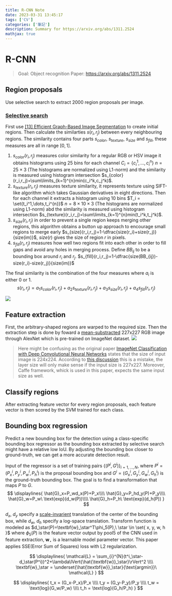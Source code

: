 ```yaml
---
title: R-CNN Note
date: 2023-03-31 13:45:17
tags: ['CV']
categories: ['筆記']
description: Summary for https://arxiv.org/abs/1311.2524
mathjax: true
---
```


# R-CNN
> Goal: Object recognition
> Paper: https://arxiv.org/abs/1311.2524

## Region proposals 
Use selective search to extract 2000 region proposals per image.

### [**Selective search**](http://www.huppelen.nl/publications/selectiveSearchDraft.pdf)
First use [[13] Efficient Graph-Based Image Segmentation](https://link.springer.com/article/10.1023/b:visi.0000022288.19776.77) to create initial regions. Then calculate the similarties $s(r_i,r_j)$ between every neighbouring regions. The similarity contains four parts $s_{color}$, $s_{texture}$, $s_{size}$ and $s_{fill}$, these measures are all in range $[0,1]$.
1. $s_{color}(r_i,r_j)$ measures color similarity for a regular RGB or HSV image it obtains histograms using 25 bins for each channel $C_i = \{c_i^1,...,c_i^{n}\}$ $n=25\times3$ (The histograms are normalized using L1-norm) and the similarity is measured using histogram intersection $s_{color}(r_i,r_j)=\sum\limits_{k=1}^{n}min(c_i^k,c_j^k)$.
2. $s_{texture}(r_i,r_j)$ measures texture similarity, it represents texture using SIFT-like algorithm which takes Gaussian derivatives in eight directions. Then for each channel it extracts a histogram using 10 bins $T_i = \set{t_i^1,\dots,t_i^{n}}$ $n=8\times10\times3$ (The histograms are normalized using L1-norm) abd the similarity is measured using histogram intersection $s_{texture}(r_i,r_j)=\sum\limits_{k=1}^{n}min(t_i^k,t_j^k)$.
3. $s_{size}(r_i, r_j)$ in order to prevent a single region keeps merging other regions, this algorithm obtains a button up approach to encourage small regions to merge early $s_{size}(r_i,r_j)=1-\dfrac{size(r_i)+size(r_j)}{size(im)}$, $size(r)$ gives the size of region $r$ in pixels.
4. $s_{fill}(r_i,r_j)$ measures how well two regions fit into each other in order to fill gaps and avoid any holes in merging process. Define $BB_{ij}$ to be a bounding box around $r_i$ and $r_j$. $s_{fill}(r_i,r_j)=1-\dfrac{size(BB_{ij})-size(r_i)-size(r_j)}{size(im)}$

The final similarity is the combination of the four measures where $a_i$ is either $0$ or $1$.
$$s(r_i,r_j)=a_1s_{color}(r_i,r_j)+a_2s_{texture}(r_i,r_j)+a_3s_{size}(r_i,r_j)+a_4s_{fill}(r_i,r_j)$$

![](./PpfvPAi.png)

## Feature extraction
First, the arbitrary-shaped regions are warped to the required size. Then the extraction step is done by foward a [mean-substracted](https://stackoverflow.com/questions/44788133/how-does-mean-image-subtraction-work) 227x227 RGB image through AlexNet which is pre-trained on ImageNet dataset. 
![](./kDeVHFb.png)

> Here might be confusing as the original paper [ImageNet Classification with Deep Convolutional Neural Networks](https://proceedings.neurips.cc/paper/2012/file/c399862d3b9d6b76c8436e924a68c45b-Paper.pdf) states that the size of input image is 224x224. According to [this discussion](https://datascience.stackexchange.com/questions/29245/what-is-the-input-size-of-alex-net) this is a mistake, the layer size will only make sense if the input size is 227x227. Moreover, Caffe framework, whick is used in this paper, expects the same input size as well.

## Classify regions
After extracting feature vector for every region proposals, each feature vector is then scored by the SVM trained for each class.

## Bounding box regression
Predict a new bounding box for the detection using a class-specific bounding box regressor as the bounding box extracted by selective search might have a relative low IoU. By adjusting the bounding box closer to ground-truth, we can get a more accurate detection result.

Input of the regressor is a set of training pairs $\{(P^i, G^i)\}_{i=1,\dots,N}$, where $P^i=(P_x^i,P_y^i,P_w^i,P_h^i)$ is the proposal bounding box and $G^i=(G_x^i,G_y^i,G_w^i,G_h^i)$ is the ground-truth bounding box. The goal is to find a transformation that maps $P$ to $G$.
$$
\displaylines{
  \hat{G}_x=P_wd_x(P)+P_x\\\\
  \hat{G}_y=P_hd_y(P)+P_y\\\\
  \hat{G}_w=P_w\ \text{exp}(d_w(P))\\\\
  \hat{G}_h=P_h\ \text{exp}(d_h(P))
}
$$

$d_x$, $d_y$ specify a [scale-invarient](https://stackoverflow.com/questions/55553747/what-is-scale-invariance-and-log-space-translations-of-a-bounding-box) translation of the center of the bounding box, while $d_w$, $d_h$ specify a log-space translation. Transform function is modeled as $d_\star(P)=\textbf{w}_\star^T\phi_5(P),\ \star \in \set{ x, y, w, h }$ where $\phi_5(P)$ is the feature vector output by pool5 of the CNN used in feature extraction, $\textbf{w}_\star$ is a learnable model parameter vector. This paper applies SSE(Error Sum of Squares) loss with L2 regularization.

$$
\displaylines{
  \mathcal{L} = \sum_{i}^{N}(t^i_\star-d_\star(P^i))^2+\lambda\lVert{\hat{\textbf{w}}_\star}\rVert^2 \\\\
  \textbf{w}_\star = \underset{\hat{\textbf{w}}_\star}{\text{argmin}}\ \mathcal{L}
}
$$

$$
\displaylines{
  t_x = (G_x-P_x)/P_x \\\\
  t_y = (G_y-P_y)/P_y \\\\
  t_w = \text{log}(G_w/P_w) \\\\
  t_h = \text{log}(G_h/P_h)
}
$$
